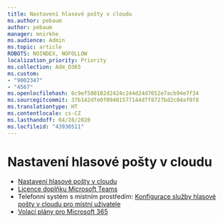 ```yaml
---
title: Nastavení hlasové pošty v cloudu
ms.author: pebaum
author: pebaum
manager: mnirkhe
ms.audience: Admin
ms.topic: article
ROBOTS: NOINDEX, NOFOLLOW
localization_priority: Priority
ms.collection: Adm_O365
ms.custom:
- "9002347"
- "4567"
ms.openlocfilehash: 6c9ef580182d2424c244d24d7652e7acb94e7f34
ms.sourcegitcommit: 37b142dfe0f09401577144d7f8727bd2c04af0f8
ms.translationtype: HT
ms.contentlocale: cs-CZ
ms.lasthandoff: 04/28/2020
ms.locfileid: "43930511"
---
```

# <a name="set-up-cloud-voicemail"></a>Nastavení hlasové pošty v cloudu

- [Nastavení hlasové pošty v cloudu](https://docs.microsoft.com/microsoftteams/set-up-phone-system-voicemail) 
- [Licence doplňku Microsoft Teams](https://docs.microsoft.com/microsoftteams/teams-add-on-licensing/microsoft-teams-add-on-licensing) 
- Telefonní systém s místním prostředím: [Konfigurace služby hlasové pošty v cloudu pro místní uživatele](https://docs.microsoft.com/skypeforbusiness/hybrid/configure-cloud-voicemail) 
- [Volací plány pro Microsoft 365](https://docs.microsoft.com//microsoftteams/calling-plans-for-office-365) 
